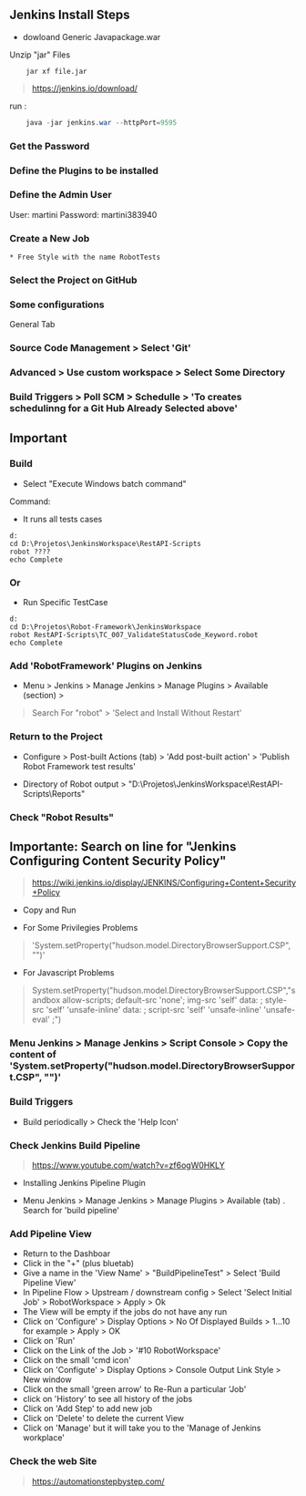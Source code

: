 ##  Jenkins Install Steps

* dowloand Generic Javapackage.war

Unzip "jar" Files
````
	jar xf file.jar
````


> https://jenkins.io/download/

run :

````java
	java -jar jenkins.war --httpPort=9595
````

### Get the Password

### Define the Plugins to be installed


### Define the Admin User
User: martini
Password: martini383940

### Create a New Job
	* Free Style with the name RobotTests

### Select the Project on GitHub

### Some configurations

General Tab

### Source Code Management > Select 'Git'

### Advanced > Use custom workspace > Select Some Directory

### Build Triggers >  Poll SCM > Schedulle > 'To creates schedulinng for a Git Hub Already Selected above'

## Important

### Build

* Select "Execute Windows batch command"

Command:
* It runs all tests cases

````
d:
cd D:\Projetos\JenkinsWorkspace\RestAPI-Scripts
robot ????
echo Complete
````

### Or
* Run Specific TestCase

````
d:
cd D:\Projetos\Robot-Framework\JenkinsWorkspace
robot RestAPI-Scripts\TC_007_ValidateStatusCode_Keyword.robot
echo Complete
````

### Add 'RobotFramework' Plugins on Jenkins

* Menu > Jenkins > Manage Jenkins > Manage Plugins > Available (section) > 

> Search For "robot" > 'Select and Install Without Restart'
 
### Return to the Project

* Configure  > Post-built Actions (tab) > 'Add post-built action' > 'Publish Robot Framework test results'

* Directory of Robot output > "D:\Projetos\JenkinsWorkspace\RestAPI-Scripts\Reports"

### Check "Robot Results"

## Importante: Search on line for "Jenkins Configuring Content Security Policy"

> https://wiki.jenkins.io/display/JENKINS/Configuring+Content+Security+Policy

* Copy and Run

* For Some Privilegies Problems

> 'System.setProperty("hudson.model.DirectoryBrowserSupport.CSP", "")'

* For Javascript Problems

> System.setProperty("hudson.model.DirectoryBrowserSupport.CSP","sandbox allow-scripts; default-src 'none'; img-src 'self' data: ; style-src 'self' 'unsafe-inline' data: ; script-src 'self' 'unsafe-inline' 'unsafe-eval' ;")


### Menu Jenkins > Manage Jenkins > Script Console > Copy the content of 'System.setProperty("hudson.model.DirectoryBrowserSupport.CSP", "")'

### Build Triggers

* Build periodically > Check the 'Help Icon'

### Check Jenkins Build Pipeline

> https://www.youtube.com/watch?v=zf6ogW0HKLY

* Installing Jenkins Pipeline Plugin

* Menu Jenkins > Manage Jenkins > Manage Plugins > Available (tab) . Search for 'build pipeline'

### Add Pipeline View

* Return to the Dashboar
* Click in the "+" (plus bluetab)
* Give a name in the 'View Name' > "BuildPipelineTest" > Select 'Build Pipeline View'
* In Pipeline Flow > Upstream / downstream config > Select 'Select Initial Job' > RobotWorkspace > Apply > Ok
* The View will be empty if the jobs do not have any run
* Click on 'Configure' > Display Options > 	No Of Displayed Builds > 1...10 for example > Apply > OK
* Click on 'Run'
* Click on the Link of the Job > '#10 RobotWorkspace'
* Click on the small 'cmd icon'
* Click on 'Configute' > Display Options > Console Output Link Style > New window
* Click on the small 'green arrow' to Re-Run a particular 'Job'
* click on 'History' to see all history of the jobs
* Click on 'Add Step' to add new job
* Click on 'Delete' to delete the current View
* Click on 'Manage' but it will take you to the 'Manage of Jenkins workplace'



### Check the web Site 

> https://automationstepbystep.com/